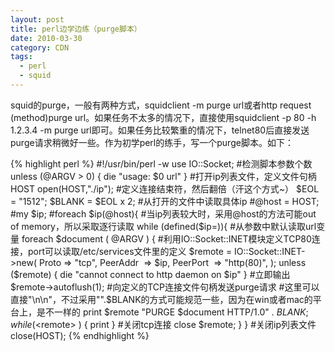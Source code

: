 ```yaml
---
layout: post
title: perl边学边练（purge脚本）
date: 2010-03-30
category: CDN
tags:
  - perl
  - squid
---
```


squid的purge，一般有两种方式，squidclient -m purge url或者http request (method)purge url。如果任务不太多的情况下，直接使用squidclient -p 80 -h 1.2.3.4 -m purge url即可。如果任务比较繁重的情况下，telnet80后直接发送purge请求稍微好一些。作为初学perl的练手，写一个purge脚本。如下：

{% highlight perl %}
#!/usr/bin/perl -w
use IO::Socket;
#检测脚本参数个数
unless (@ARGV > 0) { die "usage: $0 url" }
#打开ip列表文件，定义文件句柄HOST
open(HOST,"./ip");
#定义连接结束符，然后翻倍（汗这个方式~）
$EOL = "1512";
$BLANK = $EOL x 2;
#从打开的文件中读取具体ip
#@host = HOST;
#my $ip;
#foreach $ip(@host){
#当ip列表较大时，采用@host的方法可能out of memory，所以采取逐行读取
while (defined($ip=<HOST>)){
    #从参数中默认读取url变量
    foreach $document ( @ARGV ) {
        #利用IO::Socket::INET模块定义TCP80连接，port可以读取/etc/services文件里的定义
        $remote = IO::Socket::INET->new( Proto     => "tcp",
                                         PeerAddr  => $ip,
                                         PeerPort  => "http(80)",
                                       );
        unless ($remote) { die "cannot connect to http daemon on $ip" }
        #立即输出
        $remote->autoflush(1);
        #向定义的TCP连接文件句柄发送purge请求
        #这里可以直接"\n\n"，不过采用"".$BLANK的方式可能规范一些，因为在win或者mac的平台上，是不一样的
        print $remote "PURGE $document HTTP/1.0" . $BLANK;
        while ( <$remote> ) { print }
        #关闭tcp连接
        close $remote;
    }
}
#关闭ip列表文件
close(HOST);
{% endhighlight %}

